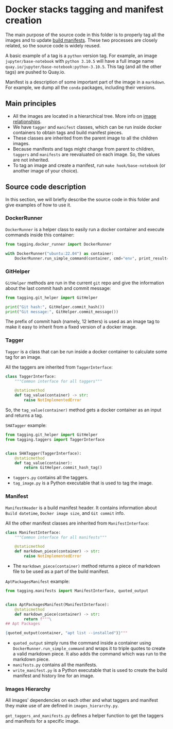 # Docker stacks tagging and manifest creation

The main purpose of the source code in this folder is to properly tag all the images and to update [build manifests](https://github.com/jupyter/docker-stacks/wiki).
These two processes are closely related, so the source code is widely reused.

A basic example of a tag is a `python` version tag.
For example, an image `jupyter/base-notebook` with `python 3.10.5` will have a full image name `quay.io/jupyter/base-notebook:python-3.10.5`.
This tag (and all the other tags) are pushed to Quay.io.

Manifest is a description of some important part of the image in a `markdown`.
For example, we dump all the `conda` packages, including their versions.

## Main principles

- All the images are located in a hierarchical tree.
  More info on [image relationships](../docs/using/selecting.md#image-relationships).
- We have `tagger` and `manifest` classes, which can be run inside docker containers to obtain tags and build manifest pieces.
- These classes are inherited from the parent image to all the children images.
- Because manifests and tags might change from parent to children, `taggers` and `manifests` are reevaluated on each image.
  So, the values are not inherited.
- To tag an image and create a manifest, run `make hook/base-notebook` (or another image of your choice).

## Source code description

In this section, we will briefly describe the source code in this folder and give examples of how to use it.

### DockerRunner

`DockerRunner` is a helper class to easily run a docker container and execute commands inside this container:

```python
from tagging.docker_runner import DockerRunner

with DockerRunner("ubuntu:22.04") as container:
    DockerRunner.run_simple_command(container, cmd="env", print_result=True)
```

### GitHelper

`GitHelper` methods are run in the current `git` repo and give the information about the last commit hash and commit message:

```python
from tagging.git_helper import GitHelper

print("Git hash:", GitHelper.commit_hash())
print("Git message:", GitHelper.commit_message())
```

The prefix of commit hash (namely, 12 letters) is used as an image tag to make it easy to inherit from a fixed version of a docker image.

### Tagger

`Tagger` is a class that can be run inside a docker container to calculate some tag for an image.

All the taggers are inherited from `TaggerInterface`:

```python
class TaggerInterface:
    """Common interface for all taggers"""

    @staticmethod
    def tag_value(container) -> str:
        raise NotImplementedError
```

So, the `tag_value(container)` method gets a docker container as an input and returns a tag.

`SHATagger` example:

```python
from tagging.git_helper import GitHelper
from tagging.taggers import TaggerInterface


class SHATagger(TaggerInterface):
    @staticmethod
    def tag_value(container):
        return GitHelper.commit_hash_tag()
```

- `taggers.py` contains all the taggers.
- `tag_image.py` is a Python executable that is used to tag the image.

### Manifest

`ManifestHeader` is a build manifest header.
It contains information about `Build datetime`, `Docker image size`, and `Git commit` info.

All the other manifest classes are inherited from `ManifestInterface`:

```python
class ManifestInterface:
    """Common interface for all manifests"""

    @staticmethod
    def markdown_piece(container) -> str:
        raise NotImplementedError
```

- The `markdown_piece(container)` method returns a piece of markdown file to be used as a part of the build manifest.

`AptPackagesManifest` example:

```python
from tagging.manifests import ManifestInterface, quoted_output


class AptPackagesManifest(ManifestInterface):
    @staticmethod
    def markdown_piece(container) -> str:
        return f"""\
## Apt Packages

{quoted_output(container, "apt list --installed")}"""
```

- `quoted_output` simply runs the command inside a container using `DockerRunner.run_simple_command` and wraps it to triple quotes to create a valid markdown piece.
  It also adds the command which was run to the markdown piece.
- `manifests.py` contains all the manifests.
- `write_manifest.py` is a Python executable that is used to create the build manifest and history line for an image.

### Images Hierarchy

All images' dependencies on each other and what taggers and manifest they make use of are defined in `images_hierarchy.py`.

`get_taggers_and_manifests.py` defines a helper function to get the taggers and manifests for a specific image.
